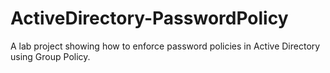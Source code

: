 # ActiveDirectory-PasswordPolicy
A lab project showing how to enforce password policies in Active Directory using Group Policy.
